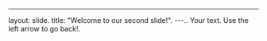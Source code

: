 ---
layout: slide.
title: "Welcome to our second slide!".
---..
Your text.
Use the left arrow to go back!.
